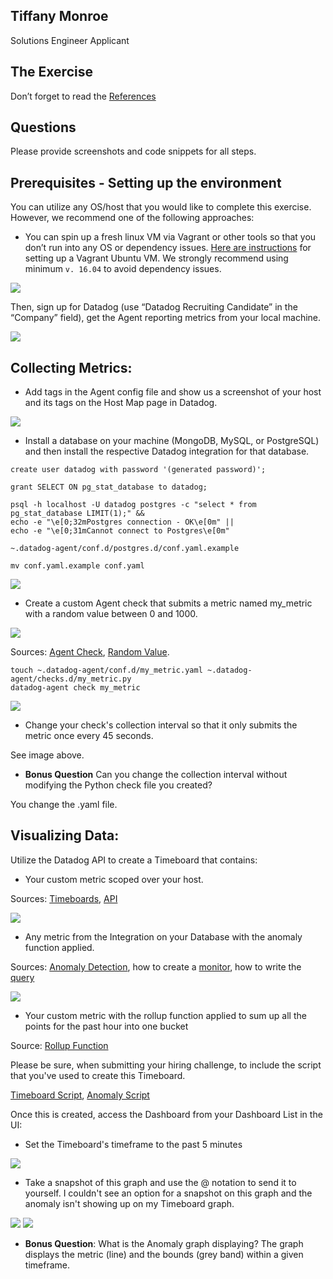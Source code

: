 ## Tiffany Monroe
Solutions Engineer Applicant

## The Exercise

Don’t forget to read the [References](https://github.com/DataDog/hiring-engineers/blob/solutions-engineer/README.md#references)

## Questions

Please provide screenshots and code snippets for all steps.

## Prerequisites - Setting up the environment

You can utilize any OS/host that you would like to complete this exercise. However, we recommend one of the following approaches:

* You can spin up a fresh linux VM via Vagrant or other tools so that you don’t run into any OS or dependency issues. [Here are instructions](https://github.com/DataDog/hiring-engineers/blob/solutions-engineer/README.md#vagrant) for setting up a Vagrant Ubuntu VM. We strongly recommend using minimum `v. 16.04` to avoid dependency issues.

<img src="img/vagrant.png" />

Then, sign up for Datadog (use “Datadog Recruiting Candidate” in the “Company” field), get the Agent reporting metrics from your local machine.

<img src="img/network.png" />


## Collecting Metrics:

* Add tags in the Agent config file and show us a screenshot of your host and its tags on the Host Map page in Datadog.

<img src="img/tags.png" />

* Install a database on your machine (MongoDB, MySQL, or PostgreSQL) and then install the respective Datadog integration for that database.

```
create user datadog with password '(generated password)';

grant SELECT ON pg_stat_database to datadog;

psql -h localhost -U datadog postgres -c "select * from pg_stat_database LIMIT(1);" &&
echo -e "\e[0;32mPostgres connection - OK\e[0m" ||
echo -e "\e[0;31mCannot connect to Postgres\e[0m"

~.datadog-agent/conf.d/postgres.d/conf.yaml.example

mv conf.yaml.example conf.yaml
```
<img src="img/postgres.png" />

* Create a custom Agent check that submits a metric named my_metric with a random value between 0 and 1000.

<img src="img/metric.png" />

Sources: [Agent Check](https://docs.datadoghq.com/developers/agent_checks/),  [Random Value](https://www.pythoncentral.io/how-to-generate-a-random-number-in-python/).


```
touch ~.datadog-agent/conf.d/my_metric.yaml ~.datadog-agent/checks.d/my_metric.py
datadog-agent check my_metric
```

<img src="img/metric_check.png" />


* Change your check's collection interval so that it only submits the metric once every 45 seconds.

See image above.


* **Bonus Question** Can you change the collection interval without modifying the Python check file you created?

You change the .yaml file.


## Visualizing Data:

Utilize the Datadog API to create a Timeboard that contains:


* Your custom metric scoped over your host.

Sources: [Timeboards](https://docs.datadoghq.com/graphing/dashboards/timeboard/),
[API](https://docs.datadoghq.com/api/?lang=python#timeboards)

<img src="img/timeboard.png" />


* Any metric from the Integration on your Database with the anomaly function applied.

Sources:
[Anomaly Detection](https://docs.datadoghq.com/monitors/monitor_types/anomaly/), how to create a [monitor](https://docs.datadoghq.com/api/?lang=python#create-a-monitor), how to write the [query](https://docs.datadoghq.com/graphing/functions/algorithms/)

<img src="img/anomaly.png" />

* Your custom metric with the rollup function applied to sum up all the points for the past hour into one bucket


Source: [Rollup Function](https://docs.datadoghq.com/graphing/functions/rollup/)



Please be sure, when submitting your hiring challenge, to include the script that you've used to create this Timeboard.

[Timeboard Script](timeboard.py), [Anomaly Script](anomaly.py)

Once this is created, access the Dashboard from your Dashboard List in the UI:

* Set the Timeboard's timeframe to the past 5 minutes

<img src="img/last_5.png" />

* Take a snapshot of this graph and use the @ notation to send it to yourself.
I couldn't see an option for a snapshot on this graph and the anomaly isn't showing up on my Timeboard graph.

<img src="img/anomaly_graph.png" />

<img src="img/snapshot_email.png" />

* **Bonus Question**: What is the Anomaly graph displaying?
The graph displays the metric (line) and the bounds (grey band) within a given timeframe.
